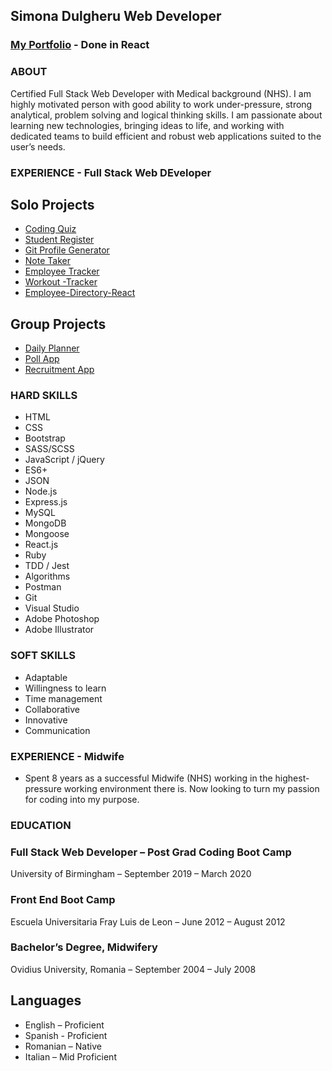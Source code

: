 ## Simona Dulgheru Web Developer

### [My Portfolio](https://portfoliosd.herokuapp.com/) - Done in React

### ABOUT

Certified Full Stack Web Developer with Medical background (NHS). I am highly motivated person with good ability to work under-pressure, strong analytical, problem solving and logical thinking skills.
I am passionate about learning new technologies, bringing ideas to life, and working with dedicated teams to build efficient and robust web applications suited to the user’s needs.

### EXPERIENCE - Full Stack Web DEveloper

## Solo Projects

-   [Coding Quiz ](https://github.com/SimonaDulgheru/Coding-Quiz-App)
-   [Student Register](https://github.com/SimonaDulgheru/Student-Register)
-   [Git Profile Generator](https://github.com/SimonaDulgheru/Pdf-Node-Portfolio)
-   [Note Taker ](https://github.com/SimonaDulgheru/Note-Taker)
-   [Employee Tracker ](https://github.com/SimonaDulgheru/Employee-Management-System)
-   [Workout -Tracker ](https://github.com/SimonaDulgheru/Workout-Tracker)
-   [Employee-Directory-React ](https://employee-directory-sd.herokuapp.com/)

## Group Projects

-   [Daily Planner ](https://github.com/SimonaDulgheru/Daily-Planner)
-   [Poll App ](https://github.com/SimonaDulgheru/Poll-Project)
-   [Recruitment App ](https://github.com/SimonaDulgheru/Recruitment-App)

### HARD SKILLS

-   HTML
-   CSS
-   Bootstrap
-   SASS/SCSS
-   JavaScript / jQuery
-   ES6+
-   JSON
-   Node.js
-   Express.js
-   MySQL
-   MongoDB
-   Mongoose
-   React.js
-   Ruby
-   TDD / Jest
-   Algorithms
-   Postman
-   Git
-   Visual Studio
-   Adobe Photoshop
-   Adobe Illustrator

### SOFT SKILLS

-   Adaptable
-   Willingness to learn
-   Time management
-   Collaborative
-   Innovative
-   Communication

### EXPERIENCE - Midwife

-   Spent 8 years as a successful Midwife (NHS) working in the highest-pressure working environment there is. Now looking to turn my passion for coding into my purpose.

### EDUCATION

### Full Stack Web Developer – Post Grad Coding Boot Camp

University of Birmingham – September 2019 – March 2020

### Front End Boot Camp

Escuela Universitaria Fray Luis de Leon – June 2012 – August 2012

### Bachelor’s Degree, Midwifery

Ovidius University, Romania – September 2004 – July 2008

## Languages

-   English – Proficient
-   Spanish - Proficient
-   Romanian – Native
-   Italian – Mid Proficient
